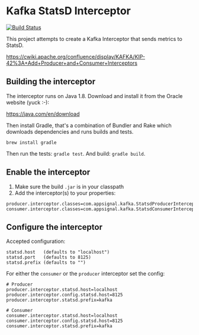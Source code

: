 # Kafka StatsD Interceptor

[![Build Status](https://travis-ci.org/appsignal/appsignal-kafka-statsd-interceptor.svg?branch=master)](https://travis-ci.org/appsignal/appsignal-kafka-statsd-interceptor)

This project attempts to create a Kafka Interceptor that sends metrics to StatsD.

https://cwiki.apache.org/confluence/display/KAFKA/KIP-42%3A+Add+Producer+and+Consumer+Interceptors

## Building the interceptor

The interceptor runs on Java 1.8. Download and install it from the Oracle
website (yuck :-):

https://java.com/en/download

Then install Gradle, that's a combination of Bundler and Rake which
downloads dependencies and runs builds and tests.

```
brew install gradle
```

Then run the tests: `gradle test`.
And build: `gradle build`.

## Enable the interceptor

1. Make sure the build `.jar` is in your classpath
2. Add the interceptor(s) to your properties:

```
producer.interceptor.classes=com.appsignal.kafka.StatsdProducerInterceptor
consumer.interceptor.classes=com.appsignal.kafka.StatsdConsumerInterceptor
```

## Configure the interceptor

Accepted configuration:

```
statsd.host   (defaults to "localhost")
statsd.port   (defaults to 8125)
statsd.prefix (defaults to "")
```

For either the `consumer` or the `producer` interceptor set the config:

```
# Producer
producer.interceptor.statsd.host=localhost
producer.interceptor.config.statsd.host=8125
producer.interceptor.statsd.prefix=kafka

# Consumer
consumer.interceptor.statsd.host=localhost
consumer.interceptor.config.statsd.host=8125
consumer.interceptor.statsd.prefix=kafka

```
